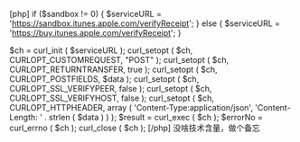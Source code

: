 <!--
author: admin
date: 2013-05-29
title: php post json data
tags: json,php,post
category: PHP高级应用
status: publish
summary: [php]if ($sandbox != 0) {	$serviceURL = 'https://sandbox.itunes.apple.com/verifyReceipt';} else {	$serviceURL = 'https://buy.itunes.apple.co
-->

[php]
if ($sandbox != 0) {
	$serviceURL = 'https://sandbox.itunes.apple.com/verifyReceipt';
} else {
	$serviceURL = 'https://buy.itunes.apple.com/verifyReceipt';
}

$ch = curl_init ( $serviceURL );
curl_setopt ( $ch, CURLOPT_CUSTOMREQUEST, &quot;POST&quot; );
curl_setopt ( $ch, CURLOPT_RETURNTRANSFER, true );
curl_setopt ( $ch, CURLOPT_POSTFIELDS, $data );
curl_setopt ( $ch, CURLOPT_SSL_VERIFYPEER, false );
curl_setopt ( $ch, CURLOPT_SSL_VERIFYHOST, false );
curl_setopt ( $ch, CURLOPT_HTTPHEADER, array (
		'Content-Type:application/json',
		'Content-Length: ' . strlen ( $data ) 
) );
$result = curl_exec ( $ch );
$errorNo = curl_errno ( $ch );
curl_close ( $ch );
[/php]
没啥技术含量，做个备忘